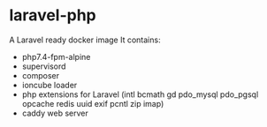 # laravel-php
A Laravel ready docker image
It contains:
 - php7.4-fpm-alpine
 - supervisord
 - composer
 - ioncube loader
 - php extensions for Laravel (intl bcmath gd pdo_mysql pdo_pgsql opcache redis uuid exif pcntl zip imap)
 - caddy web server
